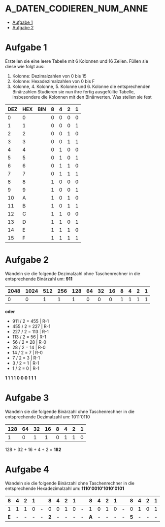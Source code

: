 # A_DATEN_CODIEREN_NUM_ANNE

- [Aufgabe 1](https://github.com/CameronMeile/M114/tree/main/19_02%20-%20Week%201#aufgabe-1)
- [Aufgabe 2](https://github.com/CameronMeile/M114/tree/main/19_02%20-%20Week%201#aufgabe-2)

# Aufgabe 1
Erstellen sie eine leere Tabelle mit 6 Kolonnen und 16 Zeilen. Füllen sie diese wie 
folgt aus:
1. Kolonne: Dezimalzahlen von 0 bis 15
2. Kolonne: Hexadezimalzahlen von 0 bis F
3. Kolonne, 4. Kolonne, 5. Kolonne und 6. Kolonne die entsprechenden Binärzahlen
Studieren sie nun ihre fertig ausgefüllte Tabelle, insbesondere die Kolonnen mit den 
Binärwerten. Was stellen sie fest

| DEZ | HEX | BIN | 8 | 4 | 2 | 1 |
| ------------- | ------------- | ------------- | ------------- | ------------- | ------------- | ------------- |
| 0 | 0 |  | 0 | 0 | 0 | 0 |
| 1 | 1 |  | 0 | 0 | 0 | 1 |
| 2 | 2 |  | 0 | 0 | 1 | 0 |
| 3 | 3 |  | 0 | 0 | 1 | 1 |
| 4 | 4 |  | 0 | 1 | 0 | 0 |
| 5 | 5 |  | 0 | 1 | 0 | 1 |
| 6 | 6 |  | 0 | 1 | 1 | 0 |
| 7 | 7 |  | 0 | 1 | 1 | 1 |
| 8 | 8 |  | 1 | 0 | 0 | 0 |
| 9 | 9 |  | 1 | 0 | 0 | 1 |
| 10 | A |  | 1 | 0 | 1 | 0 |
| 11 | B |  | 1 | 0 | 1 | 1 |
| 12 | C |  | 1 | 1 | 0 | 0 |
| 13 | D |  | 1 | 1 | 0 | 1 |
| 14 | E |  | 1 | 1 | 1 | 0 |
| 15 | F |  | 1 | 1 | 1 | 1 |

# Aufgabe 2
Wandeln sie die folgende Dezimalzahl ohne Taschenrechner in die entsprechende 
Binärzahl um: **911**

| 2048 | 1024 | 512 | 256 | 128 | 64 | 32 | 16 | 8 | 4 | 2 | 1 |  
| ------------- | ------------- | ------------- | ------------- | ------------- | ------------- | ------------- | ------------- | ------------- | ------------- | ------------- | ------------- |
| 0 | 0 | 1 | 1 | 1 | 0 | 0 | 0 | 1 | 1 | 1 | 1 |

**oder**

- 911 / 2 = 455 | R-1
- 455 / 2 = 227 | R-1
- 227 / 2 = 113 | R-1
- 113 / 2 = 56  | R-1
- 56  / 2 = 28  | R-0
- 28  / 2 = 14  | R-0
- 14  / 2 = 7   | R-0
- 7   / 2 = 3   | R-1
- 3   / 2 = 1   | R-1
- 1   / 2 = 0   | R-1

**1 1 1 1 0 0 0 1 1 1**

# Aufgabe 3
Wandeln sie die folgende Binärzahl ohne Taschenrechner in die entsprechende 
Dezimalzahl um: 1011'0110

| 128 | 64 | 32 | 16 | 8 | 4 | 2 | 1 |
| ------------- | ------------- | ------------- | ------------- | ------------- | ------------- | ------------- | ------------- |
| 1 | 0 | 1 | 1 | 0 | 1 | 1 | 0 |

128 + 32 + 16 + 4 + 2 = **182**

# Aufgabe 4
Wandeln sie die folgende Binärzahl ohne Taschenrechner in die entsprechende 
Hexadezimalzahl um: **1110'0010'1010'0101**

| 8 | 4 | 2 | 1 | | 8 | 4 | 2 | 1 | | 8 | 4 | 2 | 1 | | 8 | 4 | 2 | 1 |  
| - | - | - | - | - | - | - | - | - | - | - | - | - | - | - | - | - | - | - |  
| 1 | 1 | 1 | 0 | - | 0 | 0 | 1 | 0 | - | 1 | 0 | 1 | 0 | - | 0 | 1 | 0 | 1 |  
| **E** | - | - | - | - | **2** | - | - | - | - | **A** | - | - | - | - | **5** | - | - | - |  
